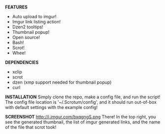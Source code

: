 **FEATURES**
- Auto upload to imgur!
- Imgur link listing action!
- Dzen2 tooltips!
- Thumbnail popup!
- Open source!
- Bash!
- Scrot!
- Whee!

**DEPENDENCIES**
- xclip 
- scrot
- dzen (xmp support needed for thumbnail popup)
- curl

**INSTALLATION**
Simply clone the repo, make a config file, and run the script! The config file location is '~/.Scrotum/config', and it should run out-of-box with default settings with the example config!

**SCREENSHOT**
http://i.imgur.com/bxqgngS.png
There! In the top right, you see the generated thumbnail, the list of imgur generated links, and the name of the file that scrot took!
